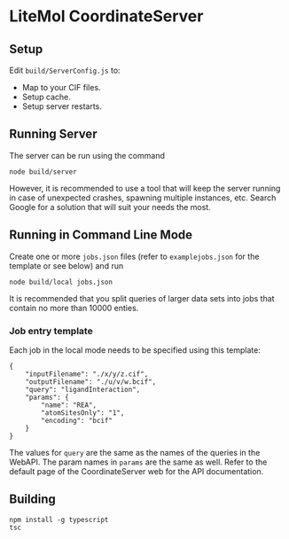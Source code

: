 ﻿# LiteMol CoordinateServer

## Setup

Edit `build/ServerConfig.js` to:
* Map to your CIF files.
* Setup cache.
* Setup server restarts.

## Running Server

The server can be run using the command

    node build/server

However, it is recommended to use a tool that will keep the server running
in case of unexpected crashes, spawning multiple instances, etc. Search 
Google for a solution that will suit your needs the most.

## Running in Command Line Mode

Create one or more `jobs.json` files (refer to `examplejobs.json` for the template or see below) and 
run 

    node build/local jobs.json

It is recommended that you split queries of larger data sets into jobs that contain
no more than 10000 enties.

### Job entry template

Each job in the local mode needs to be specified using this template:

    {
        "inputFilename": "./x/y/z.cif",
        "outputFilename": "./u/v/w.bcif",
        "query": "ligandInteraction", 
        "params": {
            "name": "REA",
            "atomSitesOnly": "1",
            "encoding": "bcif"
        }
    }

The values for `query` are the same as the names of the queries in the WebAPI. The param
names in `params` are the same as well. Refer to the default page of the CoordinateServer
web for the API documentation. 

## Building

    npm install -g typescript
    tsc

